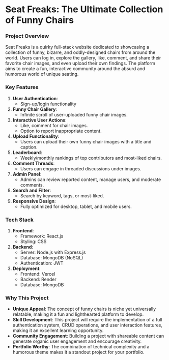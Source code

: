  
# Seat Freaks: The Ultimate Collection of Funny Chairs  

### **Project Overview**  
Seat Freaks is a quirky full-stack website dedicated to showcasing a collection of funny, bizarre, and oddly-designed chairs from around the world. Users can log in, explore the gallery, like, comment, and share their favorite chair images, and even upload their own findings. The platform aims to create a fun, interactive community around the absurd and humorous world of unique seating.  

### **Key Features**  
1. **User Authentication**:  
   - Sign-up/login functionality
2. **Funny Chair Gallery**:  
   - Infinite scroll of user-uploaded funny chair images.  
3. **Interactive User Actions**:  
   - Like, comment for chair images.  
   - Option to report inappropriate content.  
4. **Upload Functionality**:  
   - Users can upload their own funny chair images with a title and caption.  
5. **Leaderboard**:  
   - Weekly/monthly rankings of top contributors and most-liked chairs.  
6. **Comment Threads**:  
   - Users can engage in threaded discussions under images.  
7. **Admin Panel**:  
   - Admins can review reported content, manage users, and moderate comments.  
8. **Search and Filter**:  
   - Search by keyword, tags, or most-liked.  
9. **Responsive Design**:  
    - Fully optimized for desktop, tablet, and mobile users.  

### **Tech Stack**  
1. **Frontend**:  
   - Framework: React.js   
   - Styling: CSS 
2. **Backend**:  
   - Server: Node.js with Express.js  
   - Database: MongoDB (NoSQL) 
   - Authentication: JWT 
3. **Deployment**:  
   - Frontend: Vercel
   - Backend: Render 
   - Database: MongoDB 

### **Why This Project**  
- **Unique Appeal**: The concept of funny chairs is niche yet universally relatable, making it a fun and lighthearted platform to develop.  
- **Skill Development**: This project will require the implementation of a full authentication system, CRUD operations, and user interaction features, making it an excellent learning opportunity.  
- **Community Engagement**: Building a project with shareable content can generate organic user engagement and encourage creativity.  
- **Portfolio Worthy**: The combination of technical complexity and a humorous theme makes it a standout project for your portfolio.  
